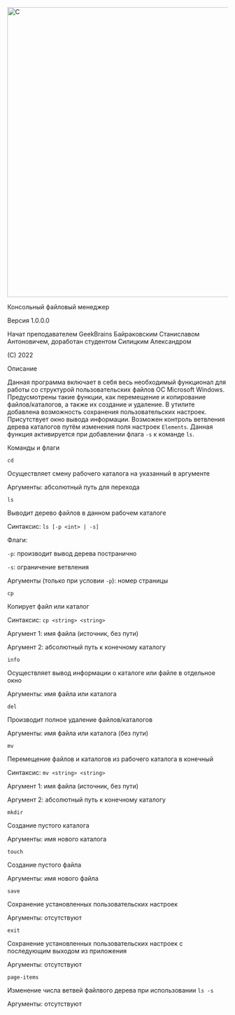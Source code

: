 <img width="663" alt="C" src="https://user-images.githubusercontent.com/93575945/172902870-13287095-c255-439e-8046-603d68de702f.PNG">

Консольный файловый менеджер

Версия 1.0.0.0

Начат преподавателем GeekBrains Байраковским Станиславом Антоновичем, доработан студентом Силицким Александром

(С) 2022

Описание

Данная программа включает в себя весь необходимый функционал для работы со структурой пользовательских файлов ОС Microsoft Windows.
Предусмотрены такие функции, как перемещение и копирование файлов/каталогов, а также их создание и удаление. В утилите добавлена
возможность сохранения пользовательских настроек. Присутствует окно вывода информации. Bозможен контроль ветвления дерева каталогов
путём изменения поля настроек `Elements`. Данная функция активируется при добавлении флага `-s` к команде `ls`.

Команды и флаги

`cd`

Осуществляет смену рабочего каталога на указанный в аргументе

Аргументы: абсолютный путь для перехода


`ls`

Выводит дерево файлов в данном рабочем каталоге

Синтаксис: `ls [-p <int> | -s]`

Флаги:

`-p`: производит вывод дерева постранично

`-s`: ограничение ветвления

Аргументы (только при условии `-p`): номер страницы

`cp`

Копирует файл или каталог

Синтаксис: `cp <string> <string>`

Аргумент 1: имя файла (источник, без пути)

Аргумент 2: абсолютный путь к конечному каталогу

`info`

Осуществляет вывод информации о каталоге или файле в отдельное окно

Аргументы: имя файла или каталога

`del`

Производит полное удаление файлов/каталогов

Аргументы: имя файла или каталога (без пути)

`mv`

Перемещение файлов и каталогов из рабочего каталога в конечный

Синтаксис: `mv <string> <string>`

Аргумент 1: имя файла (источник, без пути)

Аргумент 2: абсолютный путь к конечному каталогу

`mkdir`

Создание пустого каталога

Аргументы: имя нового каталога

`touch`

Создание пустого файла

Аргументы: имя нового файла

`save`

Сохранение установленных пользовательских настроек

Аргументы: отсутствуют

`exit`

Сохранение установленных пользовательских настроек с последующим выходом из приложения

Аргументы: отсутствуют

`page-items`

Изменение числа ветвей файлвого дерева при использовании `ls -s`

Аргументы: отсутствуют
